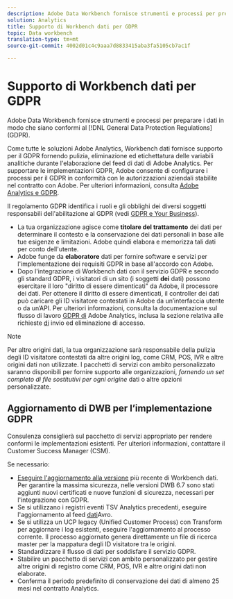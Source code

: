 ```yaml
---
description: Adobe Data Workbench fornisce strumenti e processi per preparare i dati in modo che siano conformi alle General Data Protection Regulations (GDPR).
solution: Analytics
title: Supporto di Workbench dati per GDPR
topic: Data workbench
translation-type: tm+mt
source-git-commit: 4002d01c4c9aaa7d8833415aba3fa5105cb7ac1f

---
```



# Supporto di Workbench dati per GDPR

Adobe Data Workbench fornisce strumenti e processi per preparare i dati in modo che siano conformi al [!DNL General Data Protection Regulations] (GDPR).

Come tutte le soluzioni Adobe Analytics, Workbench dati fornisce supporto per il GDPR fornendo pulizia, eliminazione ed etichettatura delle variabili analitiche durante l&#39;elaborazione del feed di dati di Adobe Analytics. Per supportare le implementazioni GDPR, Adobe consente di configurare i processi per il GDPR in conformità con le autorizzazioni aziendali stabilite nel contratto con Adobe. Per ulteriori informazioni, consulta [Adobe Analytics e GDPR](https://docs.adobe.com/content/help/en/analytics/admin/data-governance/an-gdpr-overview.html).

Il regolamento GDPR identifica i ruoli e gli obblighi dei diversi soggetti responsabili dell&#39;abilitazione al GDPR (vedi [GDPR e Your Business](https://www.adobe.com/it/privacy/general-data-protection-regulation.html)).

* La tua organizzazione agisce come **titolare del trattamento** dei dati per determinare il contesto e la conservazione dei dati personali in base alle tue esigenze e limitazioni. Adobe quindi elabora e memorizza tali dati per conto dell&#39;utente.
* Adobe funge da **elaboratore** dati per fornire software e servizi per l&#39;implementazione dei requisiti GDPR in base all&#39;accordo con Adobe.
* Dopo l&#39;integrazione di Workbench dati con il servizio GDPR e secondo gli standard GDPR, i visitatori di un sito (i soggetti **dei** dati) possono esercitare il loro &quot;diritto di essere dimenticati&quot; da Adobe, il processore dei dati. Per ottenere il diritto di essere dimenticati, il controller dei dati può caricare gli ID visitatore contestati in Adobe da un’interfaccia utente o da un’API. Per ulteriori informazioni, consulta la documentazione sul flusso di lavoro [GDPR di](https://docs.adobe.com/help/en/analytics/admin/data-governance/an-gdpr-workflow.html) Adobe Analytics, inclusa la sezione relativa alle richieste [di](https://docs.adobe.com/content/help/en/analytics/admin/data-governance/gdpr-submit-access-delete.html) invio ed eliminazione di accesso.

>[!NOTE]
>
>Per altre origini dati, la tua organizzazione sarà responsabile della pulizia degli ID visitatore contestati da altre origini log, come CRM, POS, IVR e altre origini dati non utilizzate. I pacchetti di servizi con ambito personalizzato saranno disponibili per fornire supporto alle organizzazioni, _fornendo un set completo di file sostitutivi per ogni origine_ dati o altre opzioni personalizzate.

## Aggiornamento di DWB per l’implementazione GDPR

Consulenza consiglierà sul pacchetto di servizi appropriato per rendere conformi le implementazioni esistenti. Per ulteriori informazioni, contattare il Customer Success Manager (CSM).

Se necessario:

* [Eseguire l&#39;aggiornamento alla versione](https://docs.adobe.com/content/help/en/data-workbench/using/release-notes/release-notes.html) più recente di Workbench dati. Per garantire la massima sicurezza, nelle versioni DWB 6.7 sono stati aggiunti nuovi certificati e nuove funzioni di sicurezza, necessari per l&#39;integrazione con GDPR.
* Se si utilizzano i registri eventi TSV Analytics precedenti, eseguire l&#39;aggiornamento al feed [dati](https://docs.adobe.com/content/help/en/data-workbench/using/dataset/log-proc-config-file/c-log-sources.html#section-9a824b4c3d5549e7952a7111232035b2)Avro.
* Se si utilizza un UCP legacy (Unified Customer Process) con Transform per aggiornare i log esistenti, eseguire l&#39;aggiornamento al processo corrente. Il processo aggiornato genera direttamente un file di ricerca master per la mappatura degli ID visitatore tra le origini.
* Standardizzare il flusso di dati per soddisfare il servizio GDPR.
* Stabilire un pacchetto di servizi con ambito personalizzato per gestire altre origini di registro come CRM, POS, IVR e altre origini dati non elaborate.
* Conferma il periodo predefinito di conservazione dei dati di almeno 25 mesi nel contratto Analytics.
